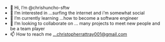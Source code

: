 - 👋 Hi, I’m @chrishuncho-sftw
- 👀 I’m interested in ...surfing the internet and i'm somewhat social 
- 🌱 I’m currently learning ...how to become a software engineer 
- 💞️ I’m looking to collaborate on ... many projects to meet new people and be a team player
- 📫 How to reach me ...christopherrattray001@gmail.com

<!---
chrishuncho-sftw/chrishuncho-sftw is a ✨ special ✨ repository because its `README.md` (this file) appears on your GitHub profile.
You can click the Preview link to take a look at your changes.
--->
